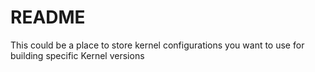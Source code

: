 # README
This could be a place to store kernel configurations you want to use for building specific Kernel versions
